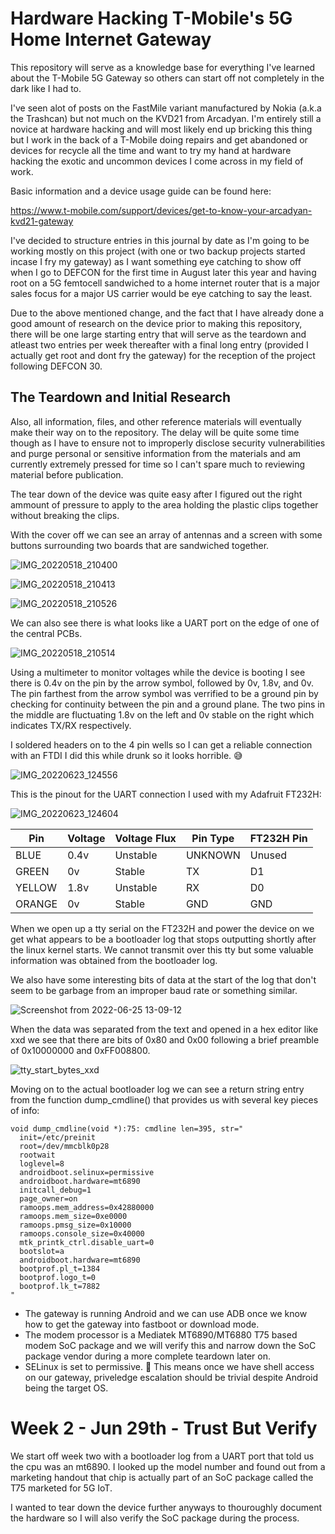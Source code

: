 # Hardware Hacking T-Mobile's 5G Home Internet Gateway
This repository will serve as a knowledge base for everything I've learned about the T-Mobile 5G Gateway so others can start off not completely in the dark like I had to. 

I've seen alot of posts on the FastMile variant manufactured by Nokia (a.k.a the Trashcan) but not much on the KVD21 from Arcadyan. I'm entirely still a novice at hardware hacking and will most likely end up bricking this thing but I work in the back of a T-Mobile doing repairs and get abandoned or devices for recycle all the time and want to try my hand at hardware hacking the exotic and uncommon devices I come across in my field of work.

Basic information and a device usage guide can be found here:

https://www.t-mobile.com/support/devices/get-to-know-your-arcadyan-kvd21-gateway

I've decided to structure entries in this journal by date as I'm going to be working mostly on this project (with one or two backup projects started incase I fry my gateway) as I want something eye catching to show off when I go to DEFCON for the first time in August later this year and having root on a 5G femtocell sandwiched to a home internet router that is a major sales focus for a major US carrier would be eye catching to say the least.

Due to the above mentioned change, and the fact that I have already done a good amount of research on the device prior to making this repository, there will be one large starting entry that will serve as the teardown and atleast two entries per week thereafter with a final long entry (provided I actually get root and dont fry the gateway) for the reception of the project following DEFCON 30.

## The Teardown and Initial Research

Also, all information, files, and other reference materials will eventually make their way on to the repository. The delay will be quite some time though as I have to ensure not to improperly disclose security vulnerabilities and purge personal or sensitive information from the materials and am currently extremely pressed for time so I can't spare much to reviewing material before publication.

The tear down of the device was quite easy after I figured out the right ammount of pressure to apply to the area holding the plastic clips together without breaking the clips.

With the cover off we can see an array of antennas and a screen with some buttons surrounding two boards that are sandwiched together.

![IMG_20220518_210400](https://user-images.githubusercontent.com/92492482/175692799-b68fd6c1-a8f9-4520-a50d-39958ae366f3.png)

![IMG_20220518_210413](https://user-images.githubusercontent.com/92492482/175694122-59f8567f-6b46-49eb-967e-7f1ea05e275c.png)

![IMG_20220518_210526](https://user-images.githubusercontent.com/92492482/175694199-8049059e-754c-4587-a53c-4880693781cb.png)

We can also see there is what looks like a UART port on the edge of one of the central PCBs.

![IMG_20220518_210514](https://user-images.githubusercontent.com/92492482/175694322-6ba9bcff-d275-49ff-9e5e-a8e5f327c623.png)

Using a multimeter to monitor voltages while the device is booting I see there is 0.4v on the pin by the arrow symbol, followed by 0v, 1.8v, and 0v. The pin farthest from the arrow symbol was verrified to be a ground pin by checking for continuity between the pin and a ground plane. The two pins in the middle are fluctuating 1.8v on the left and 0v stable on the right which indicates TX/RX respectively.

I soldered headers on to the 4 pin wells so I can get a reliable connection with an FTDI I did this while drunk so it looks horrible. 😅 

![IMG_20220623_124556](https://user-images.githubusercontent.com/92492482/175782661-2ce847a4-dfaa-4084-92ad-9449cf00d1ca.png)

This is the pinout for the UART connection I used with my Adafruit FT232H:

![IMG_20220623_124604](https://user-images.githubusercontent.com/92492482/175780366-adf2a95a-f00f-496f-b88c-e02159b5c263.png)

Pin    | Voltage | Voltage Flux | Pin Type | FT232H Pin
-------|---------|--------------|----------|------------
BLUE   | 0.4v    | Unstable     | UNKNOWN  | Unused
GREEN  | 0v      | Stable       | TX       | D1
YELLOW | 1.8v    | Unstable     | RX       | D0
ORANGE | 0v      | Stable       | GND      | GND

When we open up a tty serial on the FT232H and power the device on we get what appears to be a bootloader log that stops outputting shortly after the linux kernel starts. We cannot transmit over this tty but some valuable information was obtained from the bootloader log.

We also have some interesting bits of data at the start of the log that don't seem to be garbage from an improper baud rate or something similar. 

![Screenshot from 2022-06-25 13-09-12](https://user-images.githubusercontent.com/92492482/175783825-1150fc69-e7e5-468d-9000-4a8c082a1fe7.png)

When the data was separated from the text and opened in a hex editor like xxd we see that there are bits of 0x80 and 0x00 following a brief preamble of 0x10000000 and 0xFF008800.

![tty_start_bytes_xxd](https://user-images.githubusercontent.com/92492482/176510915-48377904-0353-4d13-9f69-6dc97c5970f6.png)

Moving on to the actual bootloader log we can see a return string entry from  the function dump_cmdline() that provides us with several key pieces of info: 

```
void dump_cmdline(void *):75: cmdline len=395, str="
  init=/etc/preinit
  root=/dev/mmcblk0p28
  rootwait
  loglevel=8
  androidboot.selinux=permissive
  androidboot.hardware=mt6890
  initcall_debug=1
  page_owner=on
  ramoops.mem_address=0x42880000
  ramoops.mem_size=0xe0000
  ramoops.pmsg_size=0x10000
  ramoops.console_size=0x40000
  mtk_printk_ctrl.disable_uart=0
  bootslot=a
  androidboot.hardware=mt6890
  bootprof.pl_t=1384
  bootprof.logo_t=0
  bootprof.lk_t=7882
"
```

* The gateway is running Android and we can use ADB once we know how to get the gateway into fastboot or download mode. 
* The modem processor is a Mediatek MT6890/MT6880 T75 based modem SoC package and we will verify this and narrow down the SoC package vendor during a more complete teardown later on. 
* SELinux is set to permissive. 🤣 This means once we have shell access on our gateway, priveledge escalation should be trivial despite Android being the target OS. 

# Week 2 - Jun 29th - Trust But Verify

We start off week two with a bootloader log from a UART port that told us the cpu was an mt6890.
I looked up the model number and found out from a marketing handout that chip is actually part of an SoC package called the T75 marketed for 5G IoT.


I wanted to tear down the device further anyways to thouroughly document the hardware so I will also verify the SoC package during the process.



